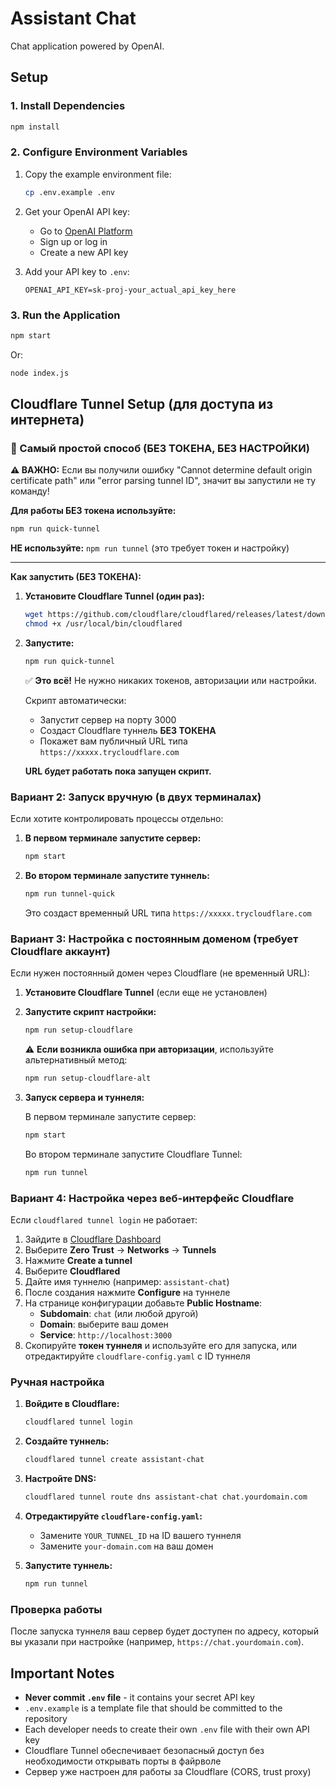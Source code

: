 # Assistant Chat

Chat application powered by OpenAI.

## Setup

### 1. Install Dependencies

```bash
npm install
```

### 2. Configure Environment Variables

1. Copy the example environment file:
   ```bash
   cp .env.example .env
   ```

2. Get your OpenAI API key:
   - Go to [OpenAI Platform](https://platform.openai.com/api-keys)
   - Sign up or log in
   - Create a new API key

3. Add your API key to `.env`:
   ```env
   OPENAI_API_KEY=sk-proj-your_actual_api_key_here
   ```

### 3. Run the Application

```bash
npm start
```

Or:

```bash
node index.js
```

## Cloudflare Tunnel Setup (для доступа из интернета)

### 🚀 Самый простой способ (БЕЗ ТОКЕНА, БЕЗ НАСТРОЙКИ)

**⚠️ ВАЖНО:** Если вы получили ошибку "Cannot determine default origin certificate path" или "error parsing tunnel ID", значит вы запустили не ту команду!

**Для работы БЕЗ токена используйте:**

```bash
npm run quick-tunnel
```

**НЕ используйте:** `npm run tunnel` (это требует токен и настройку)

---

**Как запустить (БЕЗ ТОКЕНА):**

1. **Установите Cloudflare Tunnel (один раз):**
   ```bash
   wget https://github.com/cloudflare/cloudflared/releases/latest/download/cloudflared-linux-amd64 -O /usr/local/bin/cloudflared
   chmod +x /usr/local/bin/cloudflared
   ```

2. **Запустите:**
   ```bash
   npm run quick-tunnel
   ```
   
   ✅ **Это всё!** Не нужно никаких токенов, авторизации или настройки.
   
   Скрипт автоматически:
   - Запустит сервер на порту 3000
   - Создаст Cloudflare туннель **БЕЗ ТОКЕНА**
   - Покажет вам публичный URL типа `https://xxxxx.trycloudflare.com`
   
   **URL будет работать пока запущен скрипт.**

### Вариант 2: Запуск вручную (в двух терминалах)

Если хотите контролировать процессы отдельно:

1. **В первом терминале запустите сервер:**
   ```bash
   npm start
   ```

2. **Во втором терминале запустите туннель:**
   ```bash
   npm run tunnel-quick
   ```
   
   Это создаст временный URL типа `https://xxxxx.trycloudflare.com`

### Вариант 3: Настройка с постоянным доменом (требует Cloudflare аккаунт)

Если нужен постоянный домен через Cloudflare (не временный URL):

1. **Установите Cloudflare Tunnel** (если еще не установлен)

2. **Запустите скрипт настройки:**
   ```bash
   npm run setup-cloudflare
   ```
   
   ⚠️ **Если возникла ошибка при авторизации**, используйте альтернативный метод:
   ```bash
   npm run setup-cloudflare-alt
   ```

3. **Запуск сервера и туннеля:**
   
   В первом терминале запустите сервер:
   ```bash
   npm start
   ```
   
   Во втором терминале запустите Cloudflare Tunnel:
   ```bash
   npm run tunnel
   ```

### Вариант 4: Настройка через веб-интерфейс Cloudflare

Если `cloudflared tunnel login` не работает:

1. Зайдите в [Cloudflare Dashboard](https://dash.cloudflare.com/)
2. Выберите **Zero Trust** → **Networks** → **Tunnels**
3. Нажмите **Create a tunnel**
4. Выберите **Cloudflared**
5. Дайте имя туннелю (например: `assistant-chat`)
6. После создания нажмите **Configure** на туннеле
7. На странице конфигурации добавьте **Public Hostname**:
   - **Subdomain**: `chat` (или любой другой)
   - **Domain**: выберите ваш домен
   - **Service**: `http://localhost:3000`
8. Скопируйте **токен туннеля** и используйте его для запуска, или отредактируйте `cloudflare-config.yaml` с ID туннеля

### Ручная настройка

1. **Войдите в Cloudflare:**
   ```bash
   cloudflared tunnel login
   ```

2. **Создайте туннель:**
   ```bash
   cloudflared tunnel create assistant-chat
   ```

3. **Настройте DNS:**
   ```bash
   cloudflared tunnel route dns assistant-chat chat.yourdomain.com
   ```

4. **Отредактируйте `cloudflare-config.yaml`:**
   - Замените `YOUR_TUNNEL_ID` на ID вашего туннеля
   - Замените `your-domain.com` на ваш домен

5. **Запустите туннель:**
   ```bash
   npm run tunnel
   ```

### Проверка работы

После запуска туннеля ваш сервер будет доступен по адресу, который вы указали при настройке (например, `https://chat.yourdomain.com`).

## Important Notes

- **Never commit `.env` file** - it contains your secret API key
- `.env.example` is a template file that should be committed to the repository
- Each developer needs to create their own `.env` file with their own API key
- Cloudflare Tunnel обеспечивает безопасный доступ без необходимости открывать порты в файрволе
- Сервер уже настроен для работы за Cloudflare (CORS, trust proxy)

